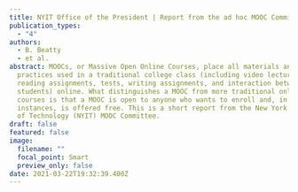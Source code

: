 ```yaml
---
title: NYIT Office of the President | Report from the ad hoc MOOC Committee
publication_types:
  - "4"
authors:
  - B. Beatty
  - et al.
abstract: MOOCs, or Massive Open Online Courses, place all materials and
  practices used in a traditional college class (including video lectures,
  reading assignments, tests, writing assignments, and interaction between
  students) online. What distinguishes a MOOC from more traditional online
  courses is that a MOOC is open to anyone who wants to enroll and, in most
  instances, is offered free. This is a short report from the New York Institute
  of Technology (NYIT) MOOC Committee.
draft: false
featured: false
image:
  filename: ""
  focal_point: Smart
  preview_only: false
date: 2021-03-22T19:32:39.400Z
---
```

